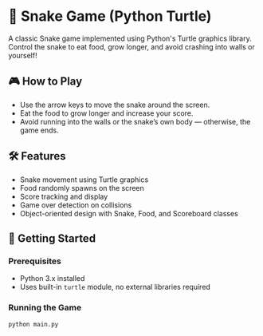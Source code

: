 # 🐍 Snake Game (Python Turtle)

A classic Snake game implemented using Python's Turtle graphics library. Control the snake to eat food, grow longer, and avoid crashing into walls or yourself!

## 🎮 How to Play

- Use the arrow keys to move the snake around the screen.
- Eat the food to grow longer and increase your score.
- Avoid running into the walls or the snake’s own body — otherwise, the game ends.

## 🛠️ Features

- Snake movement using Turtle graphics
- Food randomly spawns on the screen
- Score tracking and display
- Game over detection on collisions
- Object-oriented design with Snake, Food, and Scoreboard classes

## 🚀 Getting Started

### Prerequisites

- Python 3.x installed
- Uses built-in `turtle` module, no external libraries required

### Running the Game

```bash
python main.py
